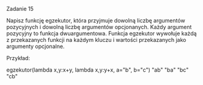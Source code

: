 Zadanie 15

Napisz funkcję egzekutor, która przyjmuje dowolną liczbę argumentów pozycyjnych i dowolną liczbę argumentów opcjonanych. Każdy argument pozycyjny to funkcja dwuargumentowa. Funkcja egzekutor wywołuje każdą z przekazanych funkcji na każdym kluczu i wartości przekazanych jako argumenty opcjonalne.

Przykład:

egzekutor(lambda x,y:x+y, lambda x,y:y+x, a="b", b="c")
"ab"
"ba"
"bc"
"cb"